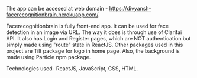 The app can be accesed at web domain - https://divyansh-facerecognitionbrain.herokuapp.com/.

Facerecognitionbrain is fully front-end app. It can be used for face detection in an image via URL.
The way it does is through use of Clarifai API. 
It also has Login and Register pages, which are NOT authentication but simply made using "route" state in ReactJS.
Other packages used in this project are Tilt package for logo in home page. Also, the background is made using Particle npm package.

Technologies used- ReactJS, JavaScript, CSS, HTML.
